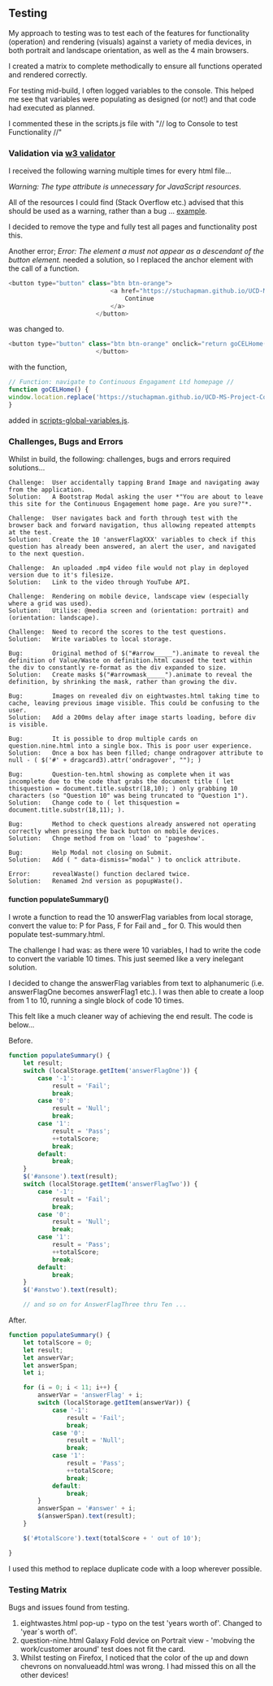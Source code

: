 ## Testing
My approach to testing was to test each of the features for functionality (operation) and rendering (visuals) against a variety of media devices, in both portrait and landscape orientation, as well as the 4 main browsers.

I created a matrix to complete methodically to ensure all functions operated and rendered correctly.

For testing mid-build, I often logged variables to the console. This helped me see that variables were populating as designed (or not!) and that code had executed as planned.

I commented these in the scripts.js file with "// log to Console to test Functionality //" 

### Validation via [w3 validator](https://validator.w3.org/)

I received the following warning multiple times for every html file...

*Warning: The type attribute is unnecessary for JavaScript resources.*

All of the resources I could find (Stack Overflow etc.) advised that this should be used as a warning, rather than a bug ... [example](https://www.webmasterworld.com/javascript/4879097.htm).

I decided to remove the type and fully test all pages and functionality post this.

Another error; *Error: The element a must not appear as a descendant of the button element.* needed a solution, so I replaced the anchor element with the call of a function.

```javascript
<button type="button" class="btn btn-orange">
                            <a href="https://stuchapman.github.io/UCD-MS-Project-Continuous-Engagement/index.html">
                                Continue
                            </a>
                        </button>
```

was changed to.

```javascript
<button type="button" class="btn btn-orange" onclick="return goCELHome();">Continue
                        </button>
```

with the function,

```javascript
// Function: navigate to Continuous Engagament Ltd homepage //
function goCELHome() {
window.location.replace('https://stuchapman.github.io/UCD-MS-Project-Continuous-Engagement/index.html');
}
```

added in [scripts-global-variables.js](https://github.com/StuChapman/IFD-MS-Project-Online-Learning/blob/master/assets/js/scripts-global-variables.js).

### Challenges, Bugs and Errors

Whilst in build, the following: challenges, bugs and errors required solutions...

    Challenge:  User accidentally tapping Brand Image and navigating away from the application.
    Solution:   A Bootstrap Modal asking the user *"You are about to leave this site for the Continuous Engagement home page. Are you sure?"*.

    Challenge:  User navigates back and forth through test with the browser back and forward navigation, thus allowing repeated attempts at the test.
    Solution:   Create the 10 'answerFlagXXX' variables to check if this question has already been answered, an alert the user, and navigated to the next question.

    Challenge:  An uploaded .mp4 video file would not play in deployed version due to it's filesize.
    Solution:   Link to the video through YouTube API.

    Challenge:  Rendering on mobile device, landscape view (especially where a grid was used).
    Solution:   Utilise: @media screen and (orientation: portrait) and (orientation: landscape).

    Challenge:  Need to record the scores to the test questions.
    Solution:   Write variables to local storage.

    Bug:        Original method of $("#arrow_____").animate to reveal the definition of Value/Waste on definition.html caused the text within the div to constantly re-format as the div expanded to size.
    Solution:   Create masks $("#arrowmask_____").animate to reveal the definition, by shrinking the mask, rather than growing the div.

    Bug:        Images on revealed div on eightwastes.html taking time to cache, leaving previous image visible. This could be confusing to the user.
    Solution:   Add a 200ms delay after image starts loading, before div is visible.

    Bug:        It is possible to drop multiple cards on question.nine.html into a single box. This is poor user experience.
    Solution:   Once a box has been filled; change ondragover attribute to null - ( $('#' + dragcard3).attr('ondragover', ""); )

    Bug:        Question-ten.html showing as complete when it was incomplete due to the code that grabs the document title ( let thisquestion = document.title.substr(18,10); ) only grabbing 10 characters (so "Question 10" was being truncated to "Question 1").
    Solution:   Change code to ( let thisquestion = document.title.substr(18,11); ).

    Bug:        Method to check questions already answered not operating correctly when pressing the back button on mobile devices.
    Solution:   Chnge method from on 'load' to 'pageshow'.

    Bug:        Help Modal not closing on Submit.
    Solution:   Add ( " data-dismiss="modal" ) to onclick attribute.

    Error:      revealWaste() function declared twice.
    Solution:   Renamed 2nd version as popupWaste().

#### function populateSummary()

I wrote a function to read the 10 answerFlag variables from local storage, convert the value to: P for Pass, F for Fail and _ for 0.
This would then populate test-summary.html.

The challenge I had was: as there were 10 variables, I had to write the code to convert the variable 10 times. This just seemed like a very inelegant solution.

I decided to change the answerFlag variables from text to alphanumeric (i.e. answerFlagOne becomes answerFlag1 etc.). I was then able to create a loop from 1 to 10, running a single block of code 10 times.

This felt like a much cleaner way of achieving the end result. The code is below...

Before.
```javascript
function populateSummary() {
    let result;
    switch (localStorage.getItem('answerFlagOne')) {
        case '-1':
            result = 'Fail';
            break;
        case '0':
            result = 'Null';
            break;
        case '1':
            result = 'Pass';
            ++totalScore;
            break;
        default: 
            break;
    }
    $('#ansone').text(result);
    switch (localStorage.getItem('answerFlagTwo')) {
        case '-1':
            result = 'Fail';
            break;
        case '0':
            result = 'Null';
            break;
        case '1':
            result = 'Pass';
            ++totalScore;
            break;
        default: 
            break;
    }
    $('#anstwo').text(result);

    // and so on for AnswerFlagThree thru Ten ...
```
After.
```javascript
function populateSummary() {
    let totalScore = 0;
    let result;
    let answerVar;
    let answerSpan;
    let i;

    for (i = 0; i < 11; i++) {
        answerVar = 'answerFlag' + i;
        switch (localStorage.getItem(answerVar)) {
            case '-1':
                result = 'Fail';
                break;
            case '0':
                result = 'Null';
                break;
            case '1':
                result = 'Pass';
                ++totalScore;
                break;
            default: 
                break;
        }
        answerSpan = '#answer' + i;
        $(answerSpan).text(result);
    }

    $('#totalScore').text(totalScore + ' out of 10');

}
```
I used this method to replace duplicate code with a loop wherever possible.

### Testing Matrix
Bugs and issues found from testing.

1. eightwastes.html pop-up - typo on the test 'years worth of'. Changed to 'year`s worth of'.
2. question-nine.html Galaxy Fold device on Portrait view - 'mobving the work/customer around' test does not fit the card.
3. Whilst testing on Firefox, I noticed that the color of the up and down chevrons on nonvalueadd.html was wrong. I had missed this on all the other devices!

